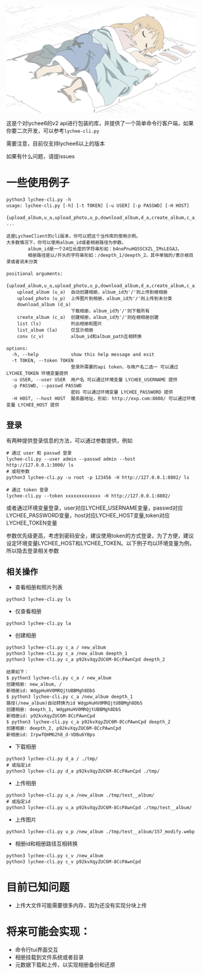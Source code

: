 ![157_modify](README.assets/157_modify.webp)

这是个对lychee6的v2 api进行包装的库，并提供了一个简单命令行客户端，如果你要二次开发，可以参考`lychee-cli.py`

需要注意，目前仅支持lychee6以上的版本

如果有什么问题，请提issues

# 一些使用例子

```shell
python3 lychee-cli.py -h
usage: lychee-cli.py [-h] [-t TOKEN] [-u USER] [-p PASSWD] [-H HOST]
                     {upload_album,u_a,upload_photo,u_p,download_album,d_a,create_album,c_a,list,ls,list_album,la,conv,c_v} ...

这是LycheeClient的cli版本，你可以把这个当作库的使用示例。
大多数情况下，你可以使用album_id或者相册路径为参数。
        album_id是一个24位长度的字符串形如：b4noPnuHQSSCXZL_IMsLEGAJ。
        相册路径是以/开头的字符串形如：/deepth_1/deepth_2。其中单独的/表示根目录或者说未分类

positional arguments:
  {upload_album,u_a,upload_photo,u_p,download_album,d_a,create_album,c_a,list,ls,list_album,la,conv,c_v}
    upload_album (u_a)  自动创建相册，album_id为'/'则上传到根相册
    upload_photo (u_p)  上传图片到相册，album_id为'/'则上传到未分类
    download_album (d_a)
                        下载相册，album_id为'/'则下载所有
    create_album (c_a)  创建相册，album_id为'/'则在根相册创建
    list (ls)           列出相册和图片
    list_album (la)     仅显示相册
    conv (c_v)          album_id和album_path互相转换

options:
  -h, --help            show this help message and exit
  -t TOKEN, --token TOKEN
                        登录所需要的api token，与用户名二选一 可以通过 LYCHEE_TOKEN 环境变量提供
  -u USER, --user USER  用户名 可以通过环境变量 LYCHEE_USERNAME 提供
  -p PASSWD, --passwd PASSWD
                        密码 可以通过环境变量 LYCHEE_PASSWORD 提供
  -H HOST, --host HOST  服务器地址，形如: http://exp.com:8808/ 可以通过环境变量 LYCHEE_HOST 提供
```

## 登录
有两种提供登录信息的方法，可以通过参数提供，例如
```shell
# 通过 user 和 passwd 登录
lychee-cli.py --user admin --passwd admin --host http://127.0.0.1:3000/ ls
# 或短参数
python3 lychee-cli.py -u root -p 123456 -H http://127.0.0.1:8802/ ls

# 通过 token 登录
lychee-cli.py --token xxxxxxxxxxxxx -H http://127.0.0.1:8802/
```
或者通过环境变量登录，user对应LYCHEE_USERNAME变量，passwd对应LYCHEE_PASSWORD变量，host对应LYCHEE_HOST变量,token对应LYCHEE_TOKEN变量

参数优先级更高，考虑到密码安全，建议使用token的方式登录，为了方便，建议设定环境变量LYCHEE_HOST和LYCHEE_TOKEN。以下例子均以环境变量为例，所以隐去登录相关参数

## 相关操作

+ 查看相册和照片列表
```shell
python3 lychee-cli.py ls
```

+ 仅查看相册
```shell
python3 lychee-cli.py la
```

+ 创建相册
```shell
python3 lychee-cli.py c_a / new_album
python3 lychee-cli.py c_a /new_album deepth_1
python3 lychee-cli.py c_a p92kvXqyZUC6M-8CcPAwnCpd deepth_2

结果如下：
$ python3 lychee-cli.py c_a / new_album
创建相册: new_album, /
新相册id: WdgpHuHV0MRQjtUBBMgh8DbS
$ python3 lychee-cli.py c_a /new_album deepth_1
路径(/new_album)自动转换为id WdgpHuHV0MRQjtUBBMgh8DbS
创建相册: deepth_1, WdgpHuHV0MRQjtUBBMgh8DbS
新相册id: p92kvXqyZUC6M-8CcPAwnCpd
$ python3 lychee-cli.py c_a p92kvXqyZUC6M-8CcPAwnCpd deepth_2
创建相册: deepth_2, p92kvXqyZUC6M-8CcPAwnCpd
新相册id: IrpwfQHM62h8_d-VDBu6YBps
```

+ 下载相册
```shell
python3 lychee-cli.py d_a / ./tmp/
# 或指定id
python3 lychee-cli.py d_a p92kvXqyZUC6M-8CcPAwnCpd ./tmp/
```

+ 上传相册
```shell
python3 lychee-cli.py u_a /new_album ./tmp/test__album/
# 或指定id
python3 lychee-cli.py u_a p92kvXqyZUC6M-8CcPAwnCpd ./tmp/test__album/
```

+ 上传图片
```shell
python3 lychee-cli.py u_p /new_album ./tmp/test__album/157_modify.webp
```

+ 相册id和相册路径互相转换
```shell
python3 lychee-cli.py c_v /new_album 
python3 lychee-cli.py c_v p92kvXqyZUC6M-8CcPAwnCpd
```


# 目前已知问题

+ 上传大文件可能需要很多内存，因为还没有实现分块上传

# 将来可能会实现：

+ 命令行tui界面交互
+ 相册挂载到文件系统或者目录
+ 元数据下载和上传，以实现相册备份和还原